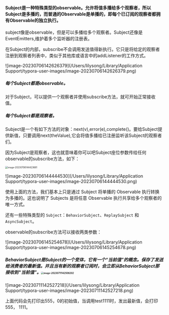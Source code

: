 #### Subject是一种特殊类型的observable。允许将值多播给多个观察者，所以Subject是多播的，而普通的Observable是单播的，即每个已订阅的观察者都拥有Observable的独立执行。

subject像是observable，但是可以多播给多个观察者。Subject还像是EventEmitters,维护着多个监听器的注册表。

在Subject的内部，subscribe不会调用发送值得新执行。它只是将给定的观察者注册到观察者列表中，类似于其他库或语言中的addListener的工作方式。

![image-20230706142626379](/Users/lilysong/Library/Application Support/typora-user-images/image-20230706142626379.png)

##### 每个Subject都是observable。

对于Subject，可以提供一个观察者并使用subscribe方法，就可开始正常接收值。

##### 每个Subject都是观察者。

Subject是一个有如下方法的对象：next(v),error(e),complete()。要给Subject提供新值，只要调用next(theValue),它会将值多播给已注册监听该Subject的观察者们。

因为Subject是观察者，这也就意味着你可以吧Subject座位参数传给任何observable的subscribe方法，如下：

<img src="/Users/lilysong/Library/Application Support/typora-user-images/image-20230706144423681.png" alt="image-20230706144423681" style="zoom:50%;" />

![image-20230706144444530](/Users/lilysong/Library/Application Support/typora-user-images/image-20230706144444530.png)

使用上面的方法，我们基本上只是通过 Subject 将单播的 Observable 执行转换为多播的。这也说明了 Subjects 是将任意 Observable 执行共享给多个观察者的唯一方式。

还有一些特殊类型的 `Subject`：`BehaviorSubject`、`ReplaySubject` 和 `AsyncSubject`。



observable的subscribe方法可以接收两类参数：

![image-20230706145254678](/Users/lilysong/Library/Application Support/typora-user-images/image-20230706145254678.png)



##### BehaviorSubject是Subject的一个变体，它有一个“当前值”的概念。保存了发送给消费者的最新值。并且当有新的观察者订阅时，会立即从BehaviorSubject那接收到“当前值”。<img src="/Users/lilysong/Library/Application Support/typora-user-images/image-20230711142506202.png" alt="image-20230711142506202" style="zoom:50%;" />



![image-20230711142527218](/Users/lilysong/Library/Application Support/typora-user-images/image-20230711142527218.png)

上面代码会先打印出555，0的初始值，当调用test1111时，发出最新值，会打印555， 1111。
